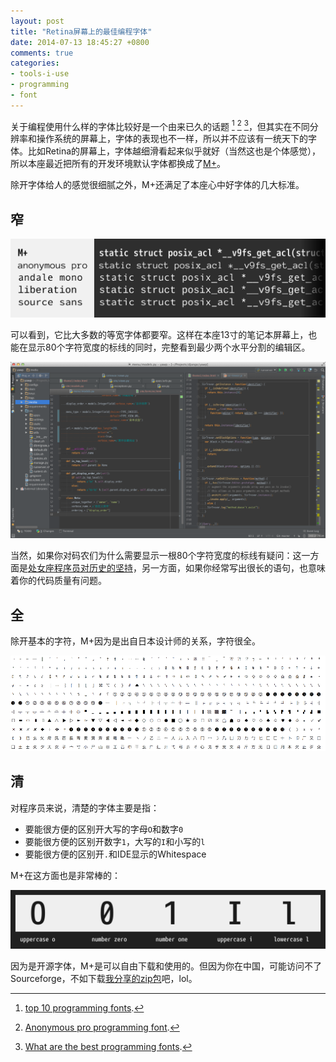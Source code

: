 ```yaml
---
layout: post
title: "Retina屏幕上的最佳编程字体"
date: 2014-07-13 18:45:27 +0800
comments: true
categories: 
- tools-i-use
- programming
- font
---
```


关于编程使用什么样的字体比较好是一个由来已久的话题 [^1] [^2] [^3]，但其实在不同分辨率和操作系统的屏幕上，字体的表现也不一样，所以并不应该有一统天下的字体。比如Retina的屏幕上，字体越细滑看起来似乎就好（当然这也是个体感觉），所以本座最近把所有的开发环境默认字体都换成了[M+](http://mplus-fonts.sourceforge.jp/)。

除开字体给人的感觉很细腻之外，M+还满足了本座心中好字体的几大标准。

窄
---

![fonts comparision](/downloads/images/2014_07/fonts_comparision.png "Don't touch me...")

可以看到，它比大多数的等宽字体都要窄。这样在本座13寸的笔记本屏幕上，也能在显示80个字符宽度的标线的同时，完整看到最少两个水平分割的编辑区。

![pycharm split](/downloads/images/2014_07/pycharm_split.png "Don't touch me...")

当然，如果你对码农们为什么需要显示一根80个字符宽度的标线有疑问：这一方面是[处女座程序员对历史的坚持](http://programmers.stackexchange.com/questions/148677/why-is-80-characters-the-standard-limit-for-code-width)，另一方面，如果你经常写出很长的语句，也意味着你的代码质量有问题。

全
----

除开基本的字符，M+因为是出自日本设计师的关系，字符很全。

![fonts map](/downloads/images/2014_07/fonts_map.png "Don't touch me...")

清
----

对程序员来说，清楚的字体主要是指：

* 要能很方便的区别开大写的字母`O`和数字`0`
* 要能很方便的区别开数字`1`，大写的`I`和小写的`l`
* 要能很方便的区别开`.`和IDE显示的Whitespace

M+在这方面也是非常棒的：

![fonts clear](/downloads/images/2014_07/fonts_clear.png "Don't touch me...")

因为是开源字体，M+是可以自由下载和使用的。但因为你在中国，可能访问不了Sourceforge，不如下载[我分享的zip包](http://pan.baidu.com/s/1gdgk6VT)吧，lol。

[^1]: [top 10 programming fonts](http://hivelogic.com/articles/top-10-programming-fonts).
[^2]: [Anonymous pro programming font](http://hivelogic.com/articles/anonymous-pro-programming-monospace-font).
[^3]: [What are the best programming fonts](http://www.slant.co/topics/67/~what-are-the-best-programming-fonts).





